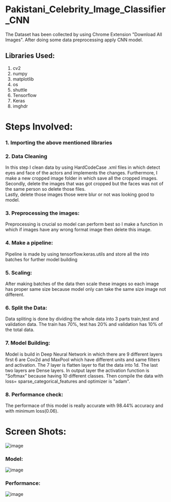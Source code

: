 # Pakistani_Celebrity_Image_Classifier_CNN
The Dataset has been collected by using Chrome Extension "Download All Images". After doing some data preprocessing apply CNN model.

## Libraries Used:<br>
1. cv2 <br>
2. numpy<br>
3. matplotlib<br>
4. os<br>
5. shuttle<br>
6. Tensorflow<br>
7. Keras<br>
8. imghdr<br>

# Steps Involved:<br>
### 1. Importing the above mentioned libraries<br>
### 2. Data Cleaning<br>
  In this step I clean data by using HardCodeCase .xml files in which detect eyes and face of the actors and implements the changes. Furthermore, I make a new cropped image folder in which save all the cropped images.<br>
  Secondly, delete the images that was got cropped but the faces was not of the same person so delete those files.<br>
  Lastly, delete those images those were blur or not was looking good to model.<br>
### 3. Preprocessing the images:<br>
  Preprocessing is crucial so model can perform best so I make a function in which if images have any wrong format image then delete this image.<br>
### 4. Make a pipeline:<br>
  Pipeline is made by using tensorflow.keras.utils and store all the into batches for further model building<br>
### 5. Scaling:<br>
  After making batches of the data then scale these images so each image has proper same size because model only can take the same size image not different.<br>
### 6. Split the Data:<br>
  Data spliting is done by dividing the whole data into 3 parts train,test and validation data. The train has 70%, test has 20% and validation has 10% of the total data.<br>
### 7. Model Building:<br>
  Model is build in Deep Neural Network in which there are 9 different layers first 6 are Cov2d and MaxPool which have different units and same filters and activation.
  The 7 layer is flatten layer to flat the data into 1d. The last two layers are Dense layers. In output layer the activation function is "Softmax" because having 10 different classes.
  Then compile the data with loss= sparse_categorical_features and optimizer is "adam".
### 8. Performance check:
  The performace of this model is really accurate with 98.44% accuracy and with minimum loss(0.06).

 

# Screen Shots:


![image](https://user-images.githubusercontent.com/104086680/232634486-ff0c5208-4577-4fd5-88f2-0d16147bfe20.png)

### Model:

![image](https://user-images.githubusercontent.com/104086680/232634611-4b5eb858-6627-4cdc-a5d8-49f455c912fd.png)

### Performance: 

![image](https://user-images.githubusercontent.com/104086680/232634861-90ba921c-286c-4845-bad2-532719c7f9dc.png)

